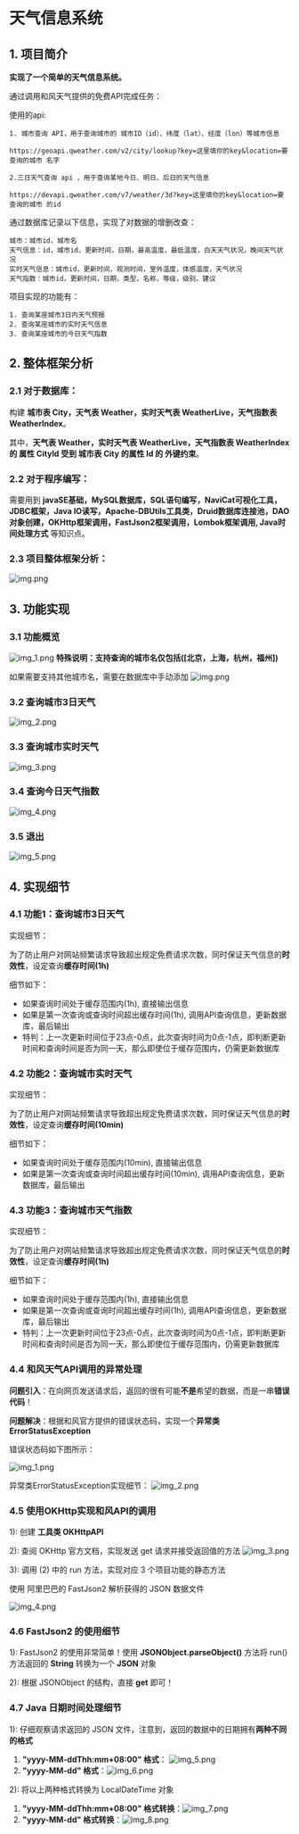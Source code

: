 # 天气信息系统
## 1. 项目简介
**实现了一个简单的天气信息系统。**

通过调用和风天气提供的免费API完成任务：

使用的api:

    1. 城市查询 API，用于查询城市的 城市ID（id）、纬度（lat）、经度（lon）等城市信息

    https://geoapi.qweather.com/v2/city/lookup?key=这里填你的key&location=要查询的城市 名字

    2.三日天气查询 api ，用于查询某地今日、明日、后日的天气信息

    https://devapi.qweather.com/v7/weather/3d?key=这里填你的key&location=要查询的城市 的id

通过数据库记录以下信息，实现了对数据的增删改查：

    城市：城市id，城市名
    天气信息：id，城市id，更新时间，日期，最高温度，最低温度，白天天气状况，晚间天气状况
    实时天气信息：城市id，更新时间，观测时间，室外温度，体感温度，天气状况
    天气指数：城市id，更新时间，日期，类型，名称，等级，级别，建议

项目实现的功能有：
    
    1. 查询某座城市3日内天气预报
    2. 查询某座城市的实时天气信息
    3. 查询某座城市的今日天气指数

## 2. 整体框架分析

### 2.1 对于数据库：
构建 **城市表 City，天气表 Weather，实时天气表 WeatherLive，天气指数表 WeatherIndex**。

其中，**天气表 Weather，实时天气表 WeatherLive，天气指数表 WeatherIndex 的 属性 CityId 受到 城市表 City 的属性 Id 的 外键约束**。

### 2.2 对于程序编写：
需要用到 **javaSE基础，MySQL数据库，SQL语句编写，NaviCat可视化工具，JDBC框架，Java IO读写，Apache-DBUtils工具类，Druid数据库连接池，DAO对象创建，OKHttp框架调用，FastJson2框架调用，Lombok框架调用, Java时间处理方式**
等知识点。

### 2.3 项目整体框架分析：
![img.png](pic/img.png)


## 3. 功能实现

### 3.1 功能概览
![img_1.png](pic/img_1.png)
**特殊说明：支持查询的城市名仅包括([北京，上海，杭州，福州])**

如果需要支持其他城市名，需要在数据库中手动添加
![img.png](pic/222.png)


### 3.2 查询城市3日天气
![img_2.png](pic/img_2.png)

### 3.3 查询城市实时天气
![img_3.png](pic/img_3.png)

### 3.4 查询今日天气指数
![img_4.png](pic/img_4.png)

### 3.5 退出
![img_5.png](pic/img_5.png)

## 4. 实现细节

### 4.1 功能1：查询城市3日天气
实现细节：

为了防止用户对网站频繁请求导致超出规定免费请求次数，同时保证天气信息的**时效性**，设定查询**缓存时间(1h)**

细节如下：

* 如果查询时间处于缓存范围内(1h), 直接输出信息
* 如果是第一次查询或查询时间超出缓存时间(1h), 调用API查询信息，更新数据库，最后输出
* 特判：上一次更新时间位于23点-0点，此次查询时间为0点-1点，即判断更新时间和查询时间是否为同一天，那么即使位于缓存范围内，仍需更新数据库


### 4.2 功能2：查询城市实时天气
实现细节：

为了防止用户对网站频繁请求导致超出规定免费请求次数，同时保证天气信息的**时效性**，设定查询**缓存时间(10min)**

细节如下：

* 如果查询时间处于缓存范围内(10min), 直接输出信息
* 如果是第一次查询或查询时间超出缓存时间(10min), 调用API查询信息，更新数据库，最后输出


### 4.3 功能3：查询城市天气指数
实现细节：

为了防止用户对网站频繁请求导致超出规定免费请求次数，同时保证天气信息的**时效性**，设定查询**缓存时间(1h)**

细节如下：

* 如果查询时间处于缓存范围内(1h), 直接输出信息
* 如果是第一次查询或查询时间超出缓存时间(1h), 调用API查询信息，更新数据库，最后输出
* 特判：上一次更新时间位于23点-0点，此次查询时间为0点-1点，即判断更新时间和查询时间是否为同一天，那么即使位于缓存范围内，仍需更新数据库


### 4.4 和风天气API调用的异常处理
**问题引入**：在向网页发送请求后，返回的很有可能**不是**希望的数据，而是一串**错误代码**！

**问题解决**：根据和风官方提供的错误状态码，实现一个**异常类 ErrorStatusException**

错误状态码如下图所示：

![img_1.png](pic/123img_1.png)


异常类ErrorStatusException实现细节：
![img_2.png](pic/img_2421411.png)


### 4.5 使用OKHttp实现和风API的调用
1): 创建 **工具类 OKHttpAPI**

2): 查阅 OKHttp 官方文档，实现发送 get 请求并接受返回值的方法
![img_3.png](pic/img_332131231.png)

3): 调用 (2) 中的 run 方法，实现对应 3 个项目功能的静态方法

使用 阿里巴巴的 FastJson2 解析获得的 JSON 数据文件

![img_4.png](pic/img_44141.png)


### 4.6 FastJson2 的使用细节
1): FastJson2 的使用非常简单！使用 **JSONObject.parseObject()** 方法将 run() 方法返回的 **String** 转换为一个 **JSON** 对象

2): 根据 JSONObject 的结构，直接 **get** 即可！


### 4.7 Java 日期时间处理细节

1): 仔细观察请求返回的 JSON 文件，注意到，返回的数据中的日期拥有**两种不同的格式**
1. **"yyyy-MM-ddThh:mm+08:00" 格式**： ![img_5.png](pic/img_541414141.png)
2. **"yyyy-MM-dd" 格式**：![img_6.png](pic/img_61414141414.png)


2): 将以上两种格式转换为 LocalDateTime 对象
1. **"yyyy-MM-ddThh:mm+08:00" 格式转换**：![img_7.png](pic/img_71414144114.png)
2. **"yyyy-MM-dd" 格式转换**：![img_8.png](pic/img_8141144141.png)



